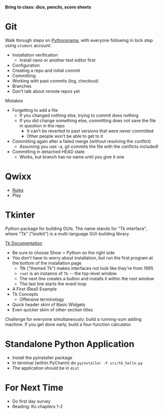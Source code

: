 **Bring to class: dice, pencils, score sheets**

# Git

Walk through steps on [Pythonorama](https://github.com/alainkaegi/pythonorama/blob/main/software_development/git.md), with everyone following in lock step using `student` account:
* Installation verification
  * Install nano or another text editor first
* Configuration
* Creating a repo and initial commit
* Committing
* Working with past commits (log, checkout)
* Branches
* Don't talk about remote repos yet

Mistakes
* Forgetting to add a file
  * If you changed nothing else, trying to commit does nothing
  * If you did change something else, committing does not save the file in question in the repo
    * It can’t be reverted to past versions that were never committed
    * Other people won’t be able to get to it
* Committing again after a failed merge (without resolving the conflict)
  * Assuming you use -a, git commits the file with the conflicts included!
* Committing in detached HEAD state
  * Works, but branch has no name until you give it one

# Qwixx

* [Rules](https://www.ultraboardgames.com/qwixx/deluxe.php)
* Play

# Tkinter

Python package for building GUIs. The name stands for "Tk interface", where "Tk" ("toolkit") is a multi-language GUI-building library.

[Tk Documentation](https://tkdocs.com/tutorial/)
* Be sure to choose Show > Python on the right side
* You don't have to worry about installation, but run the first program at the bottom of the installation page
    * Ttk ("themed Tk") makes interfaces not look like they're from 1995
    * `root` is an instance of `Tk` -- the top-level window
    * The next line creates a button and installs it within the root window
    * The last line starts the event loop
* A First (Real) Example
* Tk Concepts
  * Offensive terminology
* Quick header skim of Basic Widgets
* Even quicker skim of other section titles

Challenge for everyone simultaneously: build a running-sum adding machine. If you get done early, build a four-function calculator.

# Standalone Python Application

* Install the pyinstaller package
* In terminal (within PyCharm) do `pyinstaller -F src/tk_hello.py`
* The application should be in `dist`

# For Next Time

* Do first day survey
* Reading: Ko chapters 1-2
